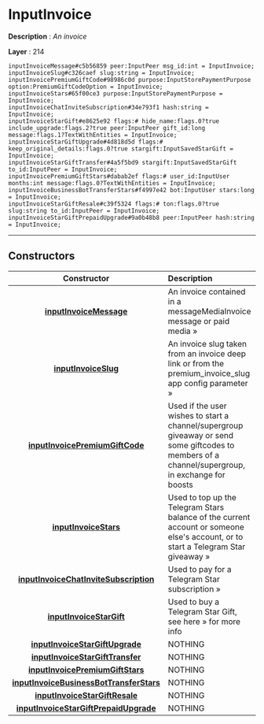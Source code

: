 # InputInvoice

**Description** : *An invoice*

**Layer** : 214

```tl
inputInvoiceMessage#c5b56859 peer:InputPeer msg_id:int = InputInvoice;
inputInvoiceSlug#c326caef slug:string = InputInvoice;
inputInvoicePremiumGiftCode#98986c0d purpose:InputStorePaymentPurpose option:PremiumGiftCodeOption = InputInvoice;
inputInvoiceStars#65f00ce3 purpose:InputStorePaymentPurpose = InputInvoice;
inputInvoiceChatInviteSubscription#34e793f1 hash:string = InputInvoice;
inputInvoiceStarGift#e8625e92 flags:# hide_name:flags.0?true include_upgrade:flags.2?true peer:InputPeer gift_id:long message:flags.1?TextWithEntities = InputInvoice;
inputInvoiceStarGiftUpgrade#4d818d5d flags:# keep_original_details:flags.0?true stargift:InputSavedStarGift = InputInvoice;
inputInvoiceStarGiftTransfer#4a5f5bd9 stargift:InputSavedStarGift to_id:InputPeer = InputInvoice;
inputInvoicePremiumGiftStars#dabab2ef flags:# user_id:InputUser months:int message:flags.0?TextWithEntities = InputInvoice;
inputInvoiceBusinessBotTransferStars#f4997e42 bot:InputUser stars:long = InputInvoice;
inputInvoiceStarGiftResale#c39f5324 flags:# ton:flags.0?true slug:string to_id:InputPeer = InputInvoice;
inputInvoiceStarGiftPrepaidUpgrade#9a0b48b8 peer:InputPeer hash:string = InputInvoice;
```

---

## Constructors

| Constructor | Description |
| :---: | :--- |
| [**inputInvoiceMessage**](constructor/inputInvoiceMessage) | An invoice contained in a messageMediaInvoice message or paid media » |
| [**inputInvoiceSlug**](constructor/inputInvoiceSlug) | An invoice slug taken from an invoice deep link or from the premium_invoice_slug app config parameter » |
| [**inputInvoicePremiumGiftCode**](constructor/inputInvoicePremiumGiftCode) | Used if the user wishes to start a channel/supergroup giveaway or send some giftcodes to members of a channel/supergroup, in exchange for boosts |
| [**inputInvoiceStars**](constructor/inputInvoiceStars) | Used to top up the Telegram Stars balance of the current account or someone else's account, or to start a Telegram Star giveaway » |
| [**inputInvoiceChatInviteSubscription**](constructor/inputInvoiceChatInviteSubscription) | Used to pay for a Telegram Star subscription » |
| [**inputInvoiceStarGift**](constructor/inputInvoiceStarGift) | Used to buy a Telegram Star Gift, see here » for more info |
| [**inputInvoiceStarGiftUpgrade**](constructor/inputInvoiceStarGiftUpgrade) | NOTHING |
| [**inputInvoiceStarGiftTransfer**](constructor/inputInvoiceStarGiftTransfer) | NOTHING |
| [**inputInvoicePremiumGiftStars**](constructor/inputInvoicePremiumGiftStars) | NOTHING |
| [**inputInvoiceBusinessBotTransferStars**](constructor/inputInvoiceBusinessBotTransferStars) | NOTHING |
| [**inputInvoiceStarGiftResale**](constructor/inputInvoiceStarGiftResale) | NOTHING |
| [**inputInvoiceStarGiftPrepaidUpgrade**](constructor/inputInvoiceStarGiftPrepaidUpgrade) | NOTHING |